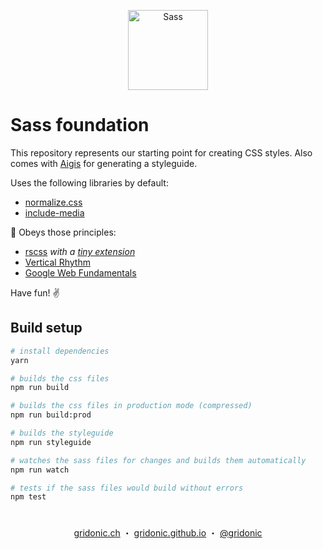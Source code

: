 <p align="center"><img src="https://gridonic.github.io/assets/images/logos/sass.svg" alt="Sass" width="128"></p>

# Sass foundation

This repository represents our starting point for creating CSS styles. Also comes with [Aigis] for generating a styleguide.

Uses the following libraries by default:

- [normalize.css]
- [include-media]

🙏 Obeys those principles:

- [rscss] *with a [tiny extension]*
- [Vertical Rhythm]
- [Google Web Fundamentals]

Have fun! ✌️

## Build setup

```bash
# install dependencies
yarn

# builds the css files
npm run build

# builds the css files in production mode (compressed)
npm run build:prod

# builds the styleguide
npm run styleguide

# watches the sass files for changes and builds them automatically
npm run watch

# tests if the sass files would build without errors
npm test
```

#  
<p align="center">
  <a href="https://gridonic.ch">gridonic.ch</a> ・
  <a href="https://gridonic.github.io">gridonic.github.io</a> ・
  <a href="https://twitter.com/gridonic">@gridonic</a>
</p>

[normalize.css]: https://necolas.github.io/normalize.css/
[include-media]: http://include-media.com/
[Aigis]: ./aigis
[rscss]: http://rscss.io/
[tiny extension]: ./src/_exceptions.scss
[Vertical Rhythm]: https://zellwk.com/blog/why-vertical-rhythms/
[Google Web Fundamentals]: https://developers.google.com/web/fundamentals

